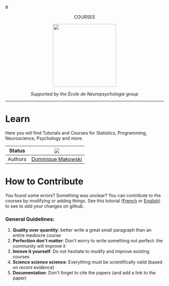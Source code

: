 #<p align="center">COURSES</p>

<p align="center"><img src="https://biblineuropsy.files.wordpress.com/2016/08/n.png" width="200"></p>

*<p align="center">Supported by the École de Neuropsychologie group</p>*

---

# Learn

Here you will find Tutorials and Courses for Statistics, Programming, Neuroscience, Psychology and more.

|Status|![](https://img.shields.io/badge/status-open-brightgreen.svg)|
|----------------|---|
|Authors|[Dominique Makowski](https://biblineuropsy.files.wordpress.com/2016/09/cv_dominiquemakowski.pdf)|



# How to Contribute

You found some errors? Something was unclear? You can contribute to the courses by modifying or adding things. See this tutorial ([French](https://github.com/neuropsychology/Courses/blob/master/Programing/Github/Contribute-FR.md) or [English](https://github.com/neuropsychology/Courses/blob/master/Programing/Github/Contribute-EN.md)) to see to add your changes on github.

### General Guidelines:
1. **Quality over quantity**: better write a great small paragraph than an entire mediocre course
2. **Perfection don't matter**: Don't worry to write something not perfect: the community will improve it
3. **Imrove it yourself**: Do not hesitate to modify and improve existing courses
4. **Science science science**: Everything must be scientifically valid (based on *recent* evidence)
5. **Documentation**: Don't forget to cite the papers (and add a link to the paper)



